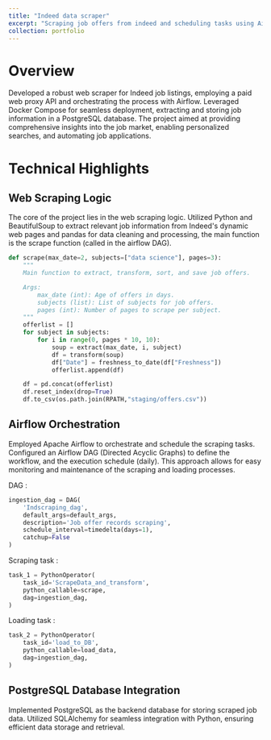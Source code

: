 ```yaml
---
title: "Indeed data scraper"
excerpt: "Scraping job offers from indeed and scheduling tasks using Airflow <br/><img src='/images/SOH_estimator/inference.png'>"
collection: portfolio
---
```



# Overview
Developed a robust web scraper for Indeed job listings, employing a paid web proxy API and orchestrating the process with Airflow. Leveraged Docker Compose for seamless deployment, extracting and storing job information in a PostgreSQL database. The project aimed at providing comprehensive insights into the job market, enabling personalized searches, and automating job applications.

# Technical Highlights
## Web Scraping Logic

The core of the project lies in the web scraping logic. Utilized Python and BeautifulSoup to extract relevant job information from Indeed's dynamic web pages and pandas for data cleaning and processing, the main function is the scrape function (called in the airflow DAG).

```python
def scrape(max_date=2, subjects=["data science"], pages=3):
    """
    Main function to extract, transform, sort, and save job offers.

    Args:
        max_date (int): Age of offers in days.
        subjects (list): List of subjects for job offers.
        pages (int): Number of pages to scrape per subject.
    """
    offerlist = []
    for subject in subjects:
        for i in range(0, pages * 10, 10):
            soup = extract(max_date, i, subject)
            df = transform(soup)
            df["Date"] = freshness_to_date(df["Freshness"])
            offerlist.append(df)

    df = pd.concat(offerlist)
    df.reset_index(drop=True)
    df.to_csv(os.path.join(RPATH,"staging/offers.csv"))
```

## Airflow Orchestration
Employed Apache Airflow to orchestrate and schedule the scraping tasks. Configured an Airflow DAG (Directed Acyclic Graphs) to define the workflow, and the execution schedule (daily). This approach allows for easy monitoring and maintenance of the scraping and loading processes.

DAG :
```python
ingestion_dag = DAG(
    'Indscraping_dag',
    default_args=default_args,
    description='Job offer records scraping',
    schedule_interval=timedelta(days=1),
    catchup=False
)
```
Scraping task :
```python
task_1 = PythonOperator(
    task_id='ScrapeData_and_transform',
    python_callable=scrape,
    dag=ingestion_dag,
)
```

Loading task :
```python
task_2 = PythonOperator(
    task_id='load_to_DB',
    python_callable=load_data,
    dag=ingestion_dag,
)
```

## PostgreSQL Database Integration
Implemented PostgreSQL as the backend database for storing scraped job data. Utilized SQLAlchemy for seamless integration with Python, ensuring efficient data storage and retrieval.
